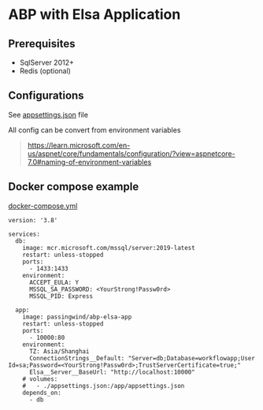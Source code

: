 # ABP with Elsa Application

## Prerequisites

- SqlServer 2012+
- Redis (optional)

## Configurations

See [appsettings.json](../app/src/Passingwind.WorkflowApp.Web/appsettings.json) file

All config can be convert from environment variables
> https://learn.microsoft.com/en-us/aspnet/core/fundamentals/configuration/?view=aspnetcore-7.0#naming-of-environment-variables


## Docker compose example

[docker-compose.yml](./docker-compose.yml)

``` shell
version: '3.8'

services:
  db:
    image: mcr.microsoft.com/mssql/server:2019-latest
    restart: unless-stopped
    ports:
      - 1433:1433
    environment:
      ACCEPT_EULA: Y
      MSSQL_SA_PASSWORD: <YourStrong!Passw0rd>
      MSSQL_PID: Express
      
  app: 
    image: passingwind/abp-elsa-app
    restart: unless-stopped
    ports:
      - 10000:80
    environment:
      TZ: Asia/Shanghai
      ConnectionStrings__Default: "Server=db;Database=workflowapp;User Id=sa;Password=<YourStrong!Passw0rd>;TrustServerCertificate=true;"
      Elsa__Server__BaseUrl: "http://localhost:10000"
    # volumes:
    #   - ./appsettings.json:/app/appsettings.json 
    depends_on:
      - db
```
